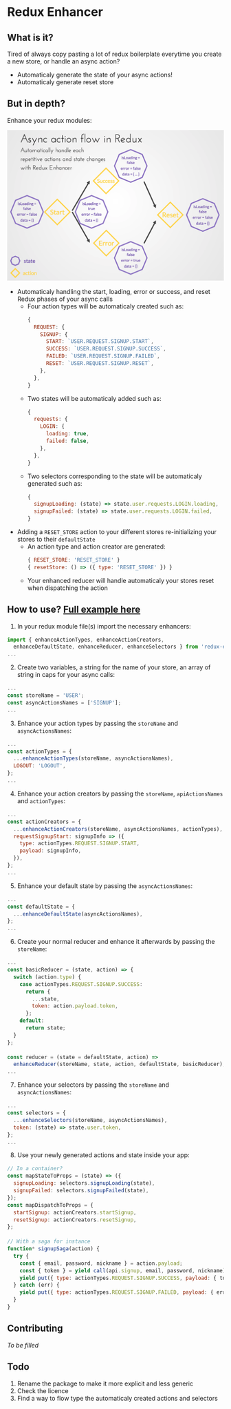 # Redux Enhancer

## What is it?
Tired of always copy pasting a lot of redux boilerplate everytime you create a new store, or handle an async action?
- Automaticaly generate the state of your async actions!
- Automaticaly generate reset store

## But in depth?

Enhance your redux modules:

![Async Call Redux Steps Schema](./documentation/async-call-redux-steps-schema.png)

- Automaticaly handling the start, loading, error or success, and reset Redux phases of your async calls
  - Four action types will be automaticaly created such as:
    ```javascript
    {
      REQUEST: {
        SIGNUP: {
          START: `USER.REQUEST.SIGNUP.START`,
          SUCCESS: `USER.REQUEST.SIGNUP.SUCCESS`,
          FAILED: `USER.REQUEST.SIGNUP.FAILED`,
          RESET: `USER.REQUEST.SIGNUP.RESET`,
        },
      },
    }
    ```
  - Two states will be automaticaly added such as:
    ```javascript
    {
      requests: {
        LOGIN: {
          loading: true,
          failed: false,
        },
      },
    }
    ```
  - Two selectors corresponding to the state will be automaticaly generated such as:
    ```javascript
    {
      signupLoading: (state) => state.user.requests.LOGIN.loading,
      signupFailed: (state) => state.user.requests.LOGIN.failed,
    }
    ```
- Adding a `RESET_STORE` action to your different stores re-initializing your stores to their `defaultState`
  - An action type and action creator are generated:
    ```javascript
    { RESET_STORE: 'RESET_STORE' }
    { resetStore: () => ({ type: 'RESET_STORE' }) }  
    ```
  - Your enhanced reducer will handle automaticaly your stores reset when dispatching the action

## How to use? [Full example here](./documentation/fullCodeExample.js)

1. In your redux module file(s) import the necessary enhancers:
  ```javascript
  import { enhanceActionTypes, enhanceActionCreators,
    enhanceDefaultState, enhanceReducer, enhanceSelectors } from 'redux-enhancer';
  ...
  ```

2. Create two variables, a string for the name of your store, an array of string in caps for your async calls:
  ```javascript
  ...
  const storeName = 'USER';
  const asyncActionsNames = ['SIGNUP'];
  ...
  ```

3. Enhance your action types by passing the `storeName` and `asyncActionsNames`:
  ```javascript
  ...
  const actionTypes = {
    ...enhanceActionTypes(storeName, asyncActionsNames),
    LOGOUT: 'LOGOUT',
  };
  ...
  ```

4. Enhance your action creators by passing the `storeName`, `apiActionsNames` and `actionTypes`:
  ```javascript
  ...
  const actionCreators = {
    ...enhanceActionCreators(storeName, asyncActionsNames, actionTypes),
    requestSignupStart: signupInfo => ({
      type: actionTypes.REQUEST.SIGNUP.START,
      payload: signupInfo,
    }),
  };
  ...
  ```

5. Enhance your default state by passing the `asyncActionsNames`:
  ```javascript
  ...
  const defaultState = {
    ...enhanceDefaultState(asyncActionsNames),
  };
  ...
  ```

6. Create your normal reducer and enhance it afterwards by passing the `storeName`:
  ```javascript
  ...
  const basicReducer = (state, action) => {
    switch (action.type) {
      case actionTypes.REQUEST.SIGNUP.SUCCESS:
        return {
          ...state,
          token: action.payload.token,
        };
      default:
        return state;
    }
  };

  const reducer = (state = defaultState, action) =>
    enhanceReducer(storeName, state, action, defaultState, basicReducer);
  ...
  ```

7. Enhance your selectors by passing the `storeName` and `asyncActionsNames`:
  ```javascript
  ...
  const selectors = {
    ...enhanceSelectors(storeName, asyncActionsNames),
    token: (state) => state.user.token,
  };
  ...
  ```

8. Use your newly generated actions and state inside your app:
  ```javascript
  // In a container?
  const mapStateToProps = (state) => ({
    signupLoading: selectors.signupLoading(state),
    signupFailed: selectors.signupFailed(state),
  });
  const mapDispatchToProps = {
    startSignup: actionCreators.startSignup,
    resetSignup: actionCreators.resetSignup,
  };

  // With a saga for instance
  function* signupSaga(action) {
    try {
      const { email, password, nickname } = action.payload;
      const { token } = yield call(api.signup, email, password, nickname);
      yield put({ type: actionTypes.REQUEST.SIGNUP.SUCCESS, payload: { token } });
    } catch (err) {
      yield put({ type: actionTypes.REQUEST.SIGNUP.FAILED, payload: { err } });
    }
  }
  ```

## Contributing

*To be filled*

## Todo

1. Rename the package to make it more explicit and less generic
2. Check the licence
3. Find a way to flow type the automaticaly created actions and selectors
